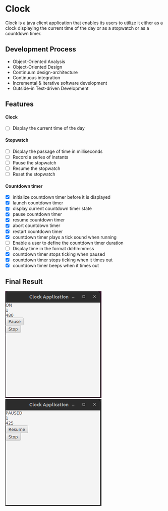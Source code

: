 # Clock
Clock is a java client application that enables its users to utilize it either as a clock displaying the current time of the day or as a stopwatch or as a countdown timer.
## Development Process
+ Object-Oriented Analysis 
+ Object-Oriented Design
+ Continuum design-architecture
+ Continuous integration
+ Incremental & iterative software development
+ Outside-in Test-driven Development
## Features
#### Clock
- [ ] Display the current time of the day
#### Stopwatch
- [ ] Display the passage of time in milliseconds
- [ ] Record a series of instants
- [ ] Pause the stopwatch
- [ ] Resume the stopwatch
- [ ] Reset the stopwatch
#### Countdown timer
- [x] initialize countdown timer before it is displayed
- [x] launch countdown timer
- [x] display current countdown timer state
- [x] pause countdown timer
- [x] resume countdown timer
- [x] abort countdown timer
- [x] restart countdown timer
- [x] countdown timer plays a tick sound when running
- [ ] Enable a user to define the countdown timer duration
- [ ] Display time in the format dd:hh:mm:ss 
- [x] countdown timer stops ticking when paused
- [x] countdown timer stops ticking when it times out
- [x] countdown timer beeps when it times out  
## Final Result
![INITIALIZED COUNTDOWN TIMER](/app/bin/resources/result1.png)
![PAUSED COUNTDOWN TIMER](/app/bin/resources/result2.png)
